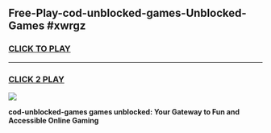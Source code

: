 
## Free-Play-cod-unblocked-games-Unblocked-Games #xwrgz
<h3>
<a href="https://news.freeplayer.one?title=cod-unblocked-games&ref=8M">CLICK TO PLAY</a></h3>
<hr>

<h3>
<a href="https://news.freeplayer.one?title=cod-unblocked-games&ref=8M">CLICK 2 PLAY</a>
  
</h3>

<a href="https://news.freeplayer.one?title=cod-unblocked-games&ref=8M"><img src="https://clearcache.store/games.png"></a>


**cod-unblocked-games games unblocked: Your Gateway to Fun and Accessible Online Gaming**
